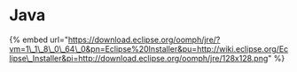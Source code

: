 # Java

{% embed url="https://download.eclipse.org/oomph/jre/?vm=1\_1\_8\_0\_64\_0&pn=Eclipse%20Installer&pu=http://wiki.eclipse.org/Eclipse\_Installer&pi=http://download.eclipse.org/oomph/jre/128x128.png" %}



